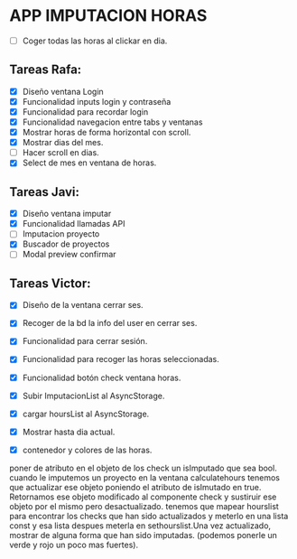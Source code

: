 # APP IMPUTACION HORAS


- [ ] Coger todas las horas al clickar en dia.



## Tareas Rafa:
- [x] Diseño ventana Login
- [x] Funcionalidad inputs login y contraseña
- [x] Funcionalidad para recordar login
- [x] Funcionalidad navegacion entre tabs y ventanas
- [x] Mostrar horas de forma horizontal con scroll.
- [x] Mostrar dias del mes.
- [ ] Hacer scroll en dias.
- [x]  Select de mes en ventana de horas.
  
## Tareas  Javi:
- [x] Diseño ventana imputar
- [x] Funcionalidad llamadas API
- [ ] Imputacion proyecto
- [x] Buscador de proyectos
- [ ] Modal preview confirmar

## Tareas Victor:
- [x] Diseño de la ventana cerrar ses.
- [x] Recoger de la bd la info del user en cerrar ses.
- [x] Funcionalidad para cerrar sesión.
- [x] Funcionalidad para recoger las horas seleccionadas.
- [x] Funcionalidad botón check ventana horas.
- [x] Subir ImputacionList al AsyncStorage.
- [x] cargar hoursList al AsyncStorage.
- [x] Mostrar hasta dia actual.
- [x] contenedor y colores de las horas.



poner de atributo en el objeto de los check un isImputado que sea bool. cuando le imputemos un proyecto en la ventana calculatehours tenemos que actualizar ese objeto poniendo el atributo de isImutado en true. Retornamos ese objeto modificado al componente check y sustiruir ese objeto por el mismo pero desactualizado. tenemos que mapear hourslist para encontrar los checks que han sido actualizados y meterlo en una lista const y esa lista despues meterla en sethourslist.Una vez actualizado, mostrar de alguna forma que han sido imputadas. (podemos ponerle un verde y rojo un poco mas fuertes).
